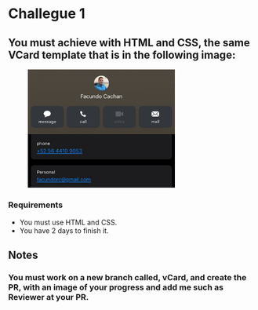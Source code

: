 # Challegue 1
## You must achieve with HTML and CSS, the same VCard template that is in the following image:
<figure>
    <img src="./images/vCard.jpg" alt="VCard Facundo Cachan" width="300px">
</figure>

### Requirements
- You must use HTML and CSS.
- You have 2 days to finish it.

## Notes

### You must work on a new branch called, vCard, and create the PR, with an image of your progress and add me such as Reviewer at your PR.
